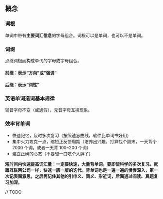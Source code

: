 ## 概念

### 词根

单词中带有**主要词汇信息**的字母组合。词根可以是单词，也可以不是单词。

### 词缀

点缀词根而构成单词的字母或字母组合。

#### 前缀：表示“方向”或“强调”

#### 后缀：表示“词性”

### 英语单词造词基本规律

辅音字母不变（或通假），元音字母互换现象。

### 效率背单词

- 快速记忆，及时多次复习（按照遗忘曲线，软件比单词书好用）
- 集中火力攻克一点，缩短正反馈周期（培养出兴趣，打算找个周末，一天背个 2000 个词，或者一天背 100~200 个词）
- 建立正确的心态（不要想一口吃个大胖子）

**短时间内快速提高词汇量：一定要快速，大量背单词，要即使科学的多次复习。就跟互联网公司一样，快速一版一版的迭代。背单词也是一遍一遍的慢慢深入，第一次记表面意思，之后再记住其他的引申义、同义、形近词，后面通过阅读、真题复习加深。**

// TODO
